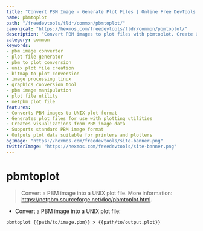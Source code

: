 ```yaml
---
title: "Convert PBM Image - Generate Plot Files | Online Free DevTools by Hexmos"
name: pbmtoplot
path: "/freedevtools/tldr/common/pbmtoplot/"
canonical: "https://hexmos.com/freedevtools/tldr/common/pbmtoplot/"
description: "Convert PBM images to plot files with pbmtoplot. Create UNIX plot files from PBM images effortlessly. Free online tool, no registration required."
category: common
keywords:
- pbm image converter
- plot file generator
- pbm to plot conversion
- unix plot file creation
- bitmap to plot conversion
- image processing linux
- graphics conversion tool
- pbm image manipulation
- plot file utility
- netpbm plot file
features:
- Converts PBM images to UNIX plot format
- Generates plot files for use with plotting utilities
- Creates visualizations from PBM image data
- Supports standard PBM image format
- Outputs plot data suitable for printers and plotters
ogImage: "https://hexmos.com/freedevtools/site-banner.png"
twitterImage: "https://hexmos.com/freedevtools/site-banner.png"
---
```


# pbmtoplot

> Convert a PBM image into a UNIX plot file.
> More information: <https://netpbm.sourceforge.net/doc/pbmtoplot.html>.

- Convert a PBM image into a UNIX plot file:

`pbmtoplot {{path/to/image.pbm}} > {{path/to/output.plot}}`
